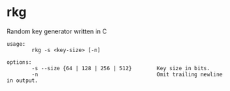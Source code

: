 # rkg
Random key generator written in C

```
usage:
        rkg -s <key-size> [-n]

options:
        -s --size {64 | 128 | 256 | 512}        Key size in bits.
        -n                                      Omit trailing newline in output.
```
